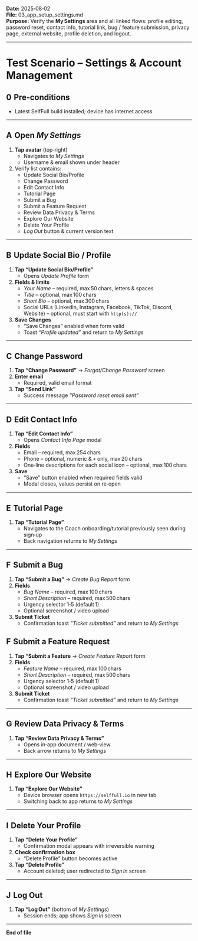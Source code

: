 **Date:** 2025‑08‑02  
**File:** 03_app_setup_settings.md  
**Purpose:** Verify the **My Settings** area and all linked flows: profile editing, password reset, contact info, tutorial link, bug / feature submission, privacy page, external website, profile deletion, and logout.

---

# Test Scenario – Settings & Account Management

## 0  Pre‑conditions 
- Latest SelfFull build installed; device has internet access  

---

## A  Open *My Settings*
1. **Tap avatar** (top‑right)  
   - Navigates to *My Settings*  
   - Username & email shown under header  
2. Verify list contains:  
   - Update Social Bio/Profile  
   - Change Password  
   - Edit Contact Info  
   - Tutorial Page  
   - Submit a Bug  
   - Submit a Feature Request  
   - Review Data Privacy & Terms  
   - Explore Our Website  
   - Delete Your Profile  
   - *Log Out* button & current version text  

---

## B  Update Social Bio / Profile
1. **Tap “Update Social Bio/Profile”**  
   - Opens *Update Profile* form  
2. **Fields & limits**  
   - *Your Name* – required, max 50 chars, letters & spaces  
   - *Title* – optional, max 100 chars  
   - *Short Bio* – optional, max 300 chars  
   - Social URLs (LinkedIn, Instagram, Facebook, TikTok, Discord, Website) – optional, must start with `http(s)://`  
3. **Save Changes**  
   - “Save Changes” enabled when form valid  
   - Toast *“Profile updated”* and return to *My Settings*  

---

## C  Change Password
1. **Tap “Change Password”** → *Forgot/Change Password* screen  
2. **Enter email**  
   - Required, valid email format  
3. **Tap “Send Link”**  
   - Success message *“Password reset email sent”*  

---

## D  Edit Contact Info
1. **Tap “Edit Contact Info”**  
   - Opens *Contact Info Page* modal  
2. **Fields**  
   - Email – required, max 254 chars  
   - Phone – optional, numeric & `+` only, max 20 chars  
   - One‑line descriptions for each social icon – optional, max 100 chars  
3. **Save**  
   - “Save” button enabled when required fields valid  
   - Modal closes, values persist on re‑open  

---

## E  Tutorial Page
1. **Tap “Tutorial Page”**  
   - Navigates to the Coach onboarding/tutorial previously seen during sign‑up  
   - Back navigation returns to *My Settings*  

---

## F  Submit a Bug
1. **Tap “Submit a Bug”** → *Create Bug Report* form  
2. **Fields**  
   - *Bug Name* – required, max 100 chars  
   - *Short Description* – required, max 500 chars  
   - Urgency selector 1‑5 (default 1)  
   - Optional screenshot / video upload  
3. **Submit Ticket**  
   - Confirmation toast *“Ticket submitted”* and return to *My Settings*  

## F  Submit a Feature Request
1. **Tap “Submit a Feature** → *Create Feature Report* form  
2. **Fields**  
   - *Feature Name* – required, max 100 chars  
   - *Short Description* – required, max 500 chars  
   - Urgency selector 1‑5 (default 1)  
   - Optional screenshot / video upload  
3. **Submit Ticket**  
   - Confirmation toast *“Ticket submitted”* and return to *My Settings*  

---

## G  Review Data Privacy & Terms
1. **Tap “Review Data Privacy & Terms”**  
   - Opens in‑app document / web‑view  
   - Back arrow returns to *My Settings*  

---

## H  Explore Our Website
1. **Tap “Explore Our Website”**  
   - Device browser opens `https://selffull.io` in new tab  
   - Switching back to app returns to *My Settings*  

---

## I  Delete Your Profile
1. **Tap “Delete Your Profile”**  
   - Confirmation modal appears with irreversible warning  
2. **Check confirmation box**  
   - “Delete Profile” button becomes active  
3. **Tap “Delete Profile”**  
   - Account deleted; user redirected to *Sign In* screen  

---

## J  Log Out
1. **Tap “Log Out”** (bottom of *My Settings*)  
   - Session ends; app shows *Sign In* screen  

---

**End of file**